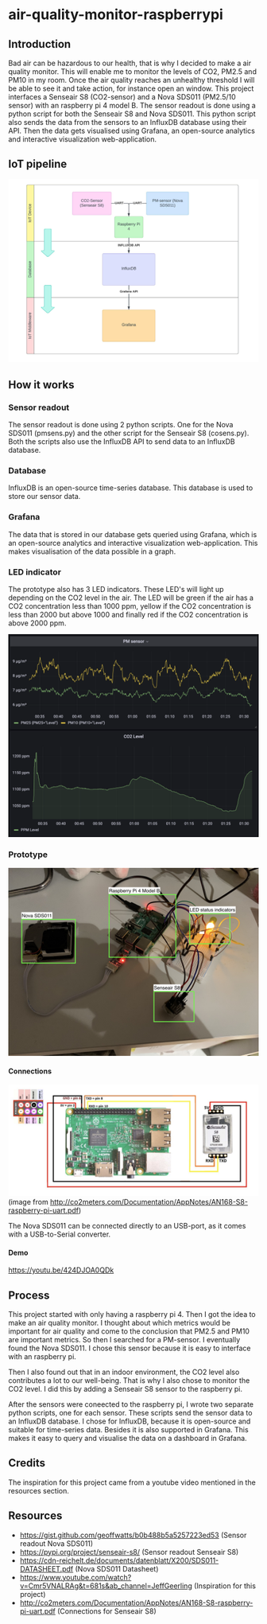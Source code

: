 # air-quality-monitor-raspberrypi

## Introduction
Bad air can be hazardous to our health, that is why I decided to make a air quality monitor. This will enable me to monitor the levels of CO2, PM2.5 and PM10 in my room. Once the air quality reaches an unhealthy threshold I will be able to see it and take action, for instance open an window. 
This project interfaces a Senseair S8 (CO2-sensor) and a Nova SDS011 (PM2.5/10 sensor) with an raspberry pi 4 model B. 
The sensor readout is done using a python script for both the Senseair S8 and Nova SDS011. This python script also sends the data
from the sensors to an InfluxDB database using their API. Then the data gets visualised using Grafana, an open-source analytics and interactive visualization web-application.


## IoT pipeline 
![alt text](https://github.com/JPacy/air-quality-monitor-raspberrypi/blob/main/IoTPipeline.jpeg)

## How it works

### Sensor readout
The sensor readout is done using 2 python scripts. One for the Nova SDS011 (pmsens.py) and the other script for the Senseair S8 (cosens.py). Both the scripts also use the InfluxDB API to send data to an InfluxDB database. 

### Database 
InfluxDB is an open-source time-series database. This database is used to store our sensor data. 

### Grafana
The data that is stored in our database gets queried using Grafana, which is an open-source analytics and interactive visualization web-application. This makes visualisation of the data possible in a graph. 

### LED indicator
The prototype also has 3 LED indicators. These LED's will light up depending on the CO2 level in the air. The LED will be green if the air 
has a CO2 concentration less than 1000 ppm, yellow if the CO2 concentration is less than 2000 but above 1000 and finally red if the CO2 concentration is above 2000 ppm.

![](https://github.com/JPacy/air-quality-monitor-raspberrypi/blob/main/air-monitor-grafana-dashboard.png)

### Prototype
![](https://github.com/JPacy/air-quality-monitor-raspberrypi/blob/main/air-monitor-prototype.jpg)

#### Connections
![](https://github.com/JPacy/air-quality-monitor-raspberrypi/blob/main/senseair_connection.png) (image from http://co2meters.com/Documentation/AppNotes/AN168-S8-raspberry-pi-uart.pdf)

The Nova SDS011 can be connected directly to an USB-port, as it comes with a USB-to-Serial converter.

#### Demo
https://youtu.be/424DJOA0QDk

## Process
This project started with only having a raspberry pi 4. Then I got the idea to make an air quality monitor. I thought about which metrics
would be important for air quality and come to the conclusion that PM2.5 and PM10 are important metrics. So then I searched for a PM-sensor. 
I eventually found the Nova SDS011. I chose this sensor because it is easy to interface with an raspberry pi. 

Then I also found out that in an indoor environment, the CO2 level also contributes a lot to our well-being. That is why I also chose to
monitor the CO2 level. I did this by adding a Senseair S8 sensor to the raspberry pi. 

After the sensors were coneected to the raspberry pi, I wrote two separate python scripts, one for each sensor. These scripts send the sensor data
to an InfluxDB database. I chose for InfluxDB, because it is open-source and suitable for time-series data. Besides it is also supported in Grafana.
This makes it easy to query and visualise the data on a dashboard in Grafana.

## Credits
The inspiration for this project came from a youtube video mentioned in the resources section. 

## Resources
- https://gist.github.com/geoffwatts/b0b488b5a5257223ed53 (Sensor readout Nova SDS011)
- https://pypi.org/project/senseair-s8/ (Sensor readout Senseair S8)
- https://cdn-reichelt.de/documents/datenblatt/X200/SDS011-DATASHEET.pdf (Nova SDS011 Datasheet)
- https://www.youtube.com/watch?v=Cmr5VNALRAg&t=681s&ab_channel=JeffGeerling (Inspiration for this project)
- http://co2meters.com/Documentation/AppNotes/AN168-S8-raspberry-pi-uart.pdf (Connections for Senseair S8)
